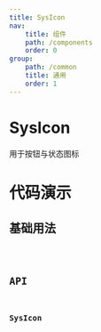```yaml
---
title: SysIcon
nav:
    title: 组件
    path: /components
    order: 0
group:
    path: /common
    title: 通用
    order: 1
---
```


# SysIcon

用于按钮与状态图标

# 代码演示

## 基础用法

<code src="./demo/Basic.tsx">

## API

### SysIcon
<API src="./SysIcon.tsx" hideTitle></API>

